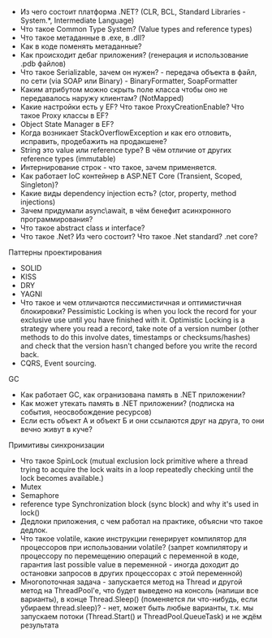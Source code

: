 * Из чего состоит платформа .NET? (CLR, BCL, Standard Libraries - System.*, Intermediate Language)
* Что такое Common Type System? (Value types and reference types)
* Что такое метаданные в .exe, в .dll?
* Как в коде поменять метаданные?
* Как происходит дебаг приложения? (генерация и использование .pdb файлов)
* Что такое Serializable, зачем он нужен? - передача объекта в файл, по сети (via SOAP или Binary) - BinaryFormatter,       SoapFormatter
* Каким атрибутом можно скрыть поле класса чтобы оно не передавалось наружу клиентам? (NotMapped)
* Какие настройки есть у EF? Что такое ProxyCreationEnable? Что такое Proxy классы в EF?
* Object State Manager в EF?
* Когда возникает StackOverflowException и как его отловить, исправить, продебажить на продакшене?
* String это value или reference type? В чём отличие от других reference types (immutable)
* Интернирование строк - что такое, зачем применяется.
* Как работает IoC контейнер в ASP.NET Core (Transient, Scoped, Singleton)?
* Какие виды dependency injection есть? (ctor, property, method injections)
* Зачем придумали async\await, в чём бенефит асинхронного программирования?
* Что такое abstract class и interface?
* Что такое .Net? Из чего состоит? Что такое .Net standard? .net core?

Паттерны проектирования
* SOLID
* KISS
* DRY
* YAGNI
* Что такое и чем отличаются пессимистичная и оптимистичная блокировки? Pessimistic Locking is when you lock the record     for your exclusive use until you have finished with it. Optimistic Locking is a strategy where you read a record, take      note of a version number (other methods to do this involve dates, timestamps or checksums/hashes) and check that the        version hasn't changed before you write the record back.
* CQRS, Event sourcing.

GC
* Как работает GC, как огранизована память в .NET приложении?
* Как может утекать память в .NET приложении? (подписка на события, неосвобождение ресурсов)
* Если есть объект А и объект Б и они ссылаются друг на друга, то они вечно живут в куче?

Примитивы синхронизации
* Что такое SpinLock (mutual exclusion lock primitive where a thread trying to acquire the lock waits in a loop repeatedly checking until the lock becomes available.)
* Mutex
* Semaphore
* reference type Synchronization block (sync block) and why it's used in lock()
* Дедлоки приложения, с чем работал на практике, объясни что такое дедлок.
* Что такое volatile, какие инструкции генерирует компилятор для процессоров при использовании volatile? (запрет компилятору и процессору по перемещению операций с переменной в коде, гарантия last possible value в переменной - иногда доходит до остановки запросов в других процессорах с этой переменной)
* Многопоточная задача - запускается метод на Thread и другой метод на ThreadPool'e, что будет выведено на консоль (напиши все варианты), в конце Thread.Sleep() (поменяется ли что-нибудь, если убираем thread.sleep)? - нет, может быть любые варианты, т.к. мы запускаем потоки (Thread.Start() и ThreadPool.QueueTask) и не ждём результата

